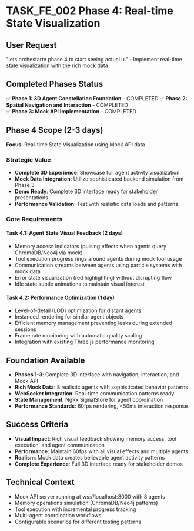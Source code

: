 # TASK_FE_002 Phase 4: Real-time State Visualization

## User Request

"lets orchestarte phase 4 to start seeing actual ui" - Implement real-time state visualization with the rich mock data

## Completed Phases Status

✅ **Phase 1: 3D Agent Constellation Foundation** - COMPLETED
✅ **Phase 2: Spatial Navigation and Interaction** - COMPLETED  
✅ **Phase 3: Mock API Implementation** - COMPLETED

## Phase 4 Scope (2-3 days)

**Focus**: Real-time State Visualization using Mock API data

### Strategic Value

- **Complete 3D Experience**: Showcase full agent activity visualization
- **Mock Data Integration**: Utilize sophisticated backend simulation from Phase 3
- **Demo Ready**: Complete 3D interface ready for stakeholder presentations
- **Performance Validation**: Test with realistic data loads and patterns

### Core Requirements

#### Task 4.1: Agent State Visual Feedback (2 days)

- Memory access indicators (pulsing effects when agents query ChromaDB/Neo4j via mock)
- Tool execution progress rings around agents during mock tool usage
- Communication streams between agents using particle systems with mock data
- Error state visualization (red highlighting) without disrupting flow
- Idle state subtle animations to maintain visual interest

#### Task 4.2: Performance Optimization (1 day)

- Level-of-detail (LOD) optimization for distant agents
- Instanced rendering for similar agent objects
- Efficient memory management preventing leaks during extended sessions
- Frame rate monitoring with automatic quality scaling
- Integration with existing Three.js performance monitoring

## Foundation Available

- **Phases 1-3**: Complete 3D interface with navigation, interaction, and Mock API
- **Rich Mock Data**: 8 realistic agents with sophisticated behavior patterns
- **WebSocket Integration**: Real-time communication patterns ready
- **State Management**: NgRx SignalStore for agent coordination
- **Performance Standards**: 60fps rendering, <50ms interaction response

## Success Criteria

- **Visual Impact**: Rich visual feedback showing memory access, tool execution, and agent communication
- **Performance**: Maintain 60fps with all visual effects and multiple agents
- **Realism**: Mock data creates believable agent activity patterns
- **Complete Experience**: Full 3D interface ready for stakeholder demos

## Technical Context

- Mock API server running at ws://localhost:3000 with 8 agents
- Memory operations simulation (ChromaDB/Neo4j patterns)
- Tool execution with incremental progress tracking
- Multi-agent coordination workflows
- Configurable scenarios for different testing patterns

